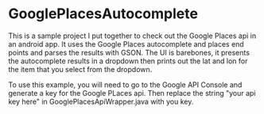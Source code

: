 GooglePlacesAutocomplete
========================

This is a sample project I put together to check out the Google Places api in an android app.  It uses the Google Places autocomplete and places end points and parses the results with GSON.  The UI is barebones, it presents the autocomplete results in a dropdown then prints out the lat and lon for the item that you select from the dropdown.

To use this example, you will need to go to the Google API Console and generate a key for the Google PLaces api.  Then replace the string "your api key here" in GooglePlacesApiWrapper.java with you key.
